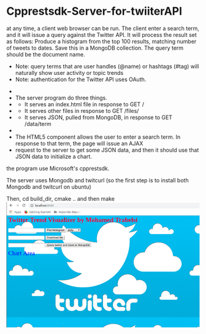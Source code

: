 # Cpprestsdk-Server-for-twiiterAPI
at any time, a client web browser can be run. The client enter a search term, and it will issue a query against the Twitter API.  It will process the result set as follows:
 Produce a histogram from the top 100 results, matching number of tweets to dates.  Save this in a MongoDB collection.  The query term should be the document name.
 
 - Note: query terms that are user handles (@name) or hashtags (#tag) will naturally show user activity or topic trends
 - Note: authentication for the Twitter API uses OAuth.
 *
 * The server program do three things.
 *   - It serves an index.html file in response to GET /
 *   - It serves other files in response to GET /files/<filename>
 *   - It serves JSON, pulled from MongoDB, in response to GET /data/term
 *
 * The HTML5 component allows the user to enter a search term.  In response to that term, the page will issue an AJAX
 * request to the server to get some JSON data, and then it should use that JSON data to initialize a chart. 
 
 the program use Microsoft's cpprestsdk. 
 
 The server uses Mongodb and twitcurl (so the first step is to install both Mongodb and twitcurl on ubuntu)
 
 Then, cd build_dir, cmake .. and then make 
![alt text](https://raw.githubusercontent.com/medtray/Cpprestsdk-Server-for-twiiterAPI/branch/client_browser.png)

